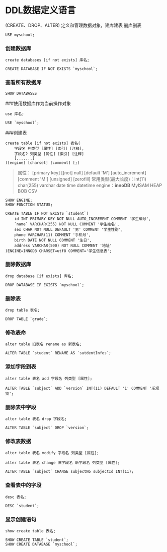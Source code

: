 # DDL数据定义语言

(CREATE、DROP、ALTER)  定义和管理数据对象，建库建表 删库删表		

```mysql
USE myschool;
```




### 创建数据库

```mysql
create databases [if not exists] 库名;
```

```mysql
CREATE DATABASE IF NOT EXISTS `myschool`;
```



### 查看所有数据库

```mysql
SHOW DATABASES
```



###使用数据库作为当前操作对象

```mysql
use 库名;
```

```mysql
USE `myschool`;
```



###创建表
```mysql
create table [if not exists] 表名(
	字段名 列类型 [属性] [索引] [注释],
	字段名2 列类型 [属性] [索引] [注释]
	[,......]
)[engine] [charset] [comment] [;]
```

> 属性： [primary key] [[not] null] [default 'M'] [auto_increment] [comment 'M']  [unsigned] [zerofill]
> 常用类型(最大长度)：int(11)	char(255)	varchar	date	time	datetime
> engine：**innoDB**	MyISAM	HEAP	BOB	CSV

```mysql
SHOW ENGINE;
SHOW FUNCTION STATUS;
```

```mysql
CREATE TABLE IF NOT EXISTS `student`(
	id INT PRIMARY KEY NOT NULL AUTO_INCREMENT COMMENT '学生编号',
	`name` VARCHAR(255) NOT NULL COMMENT '学生姓名',
	sex CHAR NOT NULL DEFAULT '男' COMMENT '学生性别',
	phone VARCHAR(11) COMMENT '手机号',
	birth DATE NOT NULL COMMENT '生日',
	address VARCHAR(500) NOT NULL COMMENT '地址'
)ENGINE=INNODB CHARSET=utf8 COMMENT='学生信息表';
```



### 删除数据库

```mysql
drop database [if exists] 库名;
```

```mysql
DROP DATABASE IF EXISTS `myschool`;
```



### 删除表

```mysql
drop table 表名;
```

```mysql
DROP TABLE `grade`;
```



### 修改表命

```mysql
alter table 旧表名 rename as 新表名;
```

```mysql
ALTER TABLE `student` RENAME AS `sutdentInfos`;
```



### 添加字段到表

```mysql
alter table 表名 add 字段名 列类型 [属性]; 
```

```mysql
ALTER TABLE `subject` ADD `version` INT(11) DEFAULT '1' COMMENT '乐观锁';
```



### 删除表中字段

```mysql
alter table 表名 drop 字段名;
```

```mysql
ALTER TABLE `subject` DROP `version`;
```



### 修改表数据

```mysql
alter table 表名 modify 字段名 列类型 [属性];

alter table 表名 change 旧字段名 新字段名 列类型 [属性];
```

```mysql
ALTER TABLE `subject` CHANGE subjectNo subjectId INT(11);
```



### 查看表中的字段

```mysql
desc 表名;
```

```mysql
DESC `student`;
```



### 显示创建语句

```mysql
show create table 表名;
```

```mysql
SHOW CREATE TABLE `student`;
SHOW CREATE DATABASE `myschool`;
```

